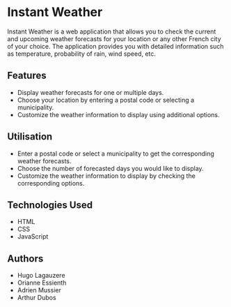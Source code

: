# Instant Weather

Instant Weather is a web application that allows you to check the current and upcoming weather forecasts for your location or any other French city of your choice. The application provides you with detailed information such as temperature, probability of rain, wind speed, etc.

## Features

- Display weather forecasts for one or multiple days.
- Choose your location by entering a postal code or selecting a municipality.
- Customize the weather information to display using additional options.

## Utilisation

- Enter a postal code or select a municipality to get the corresponding weather forecasts.
- Choose the number of forecasted days you would like to display.
- Customize the weather information to display by checking the corresponding options.


## Technologies Used

- HTML
- CSS
- JavaScript

## Authors

- Hugo Lagauzere
- Orianne Essienth
- Adrien Mussier
- Arthur Dubos

